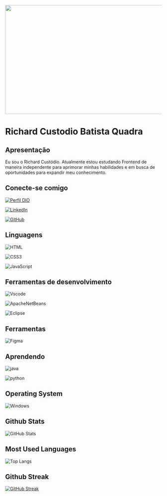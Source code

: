 <div align="center">
<img src="https://github.com/richardcustodio/richardcustodio/assets/143043944/f93c9590-e9b7-46c0-a106-d2a13a3aefc3"  width="1900px" height="350px" />
</div>

<h1>
  <a align="center" color="300">Richard Custodio Batista Quadra</a> 
</h1>

## Apresentação

<div>
  <p>Eu sou o Richard Custódio. Atualmente estou estudando Frontend de maneira independente para aprimorar minhas habilidades e em busca de oportunidades para expandir meu conhecimento.</p>
</div>

## Conecte-se comigo

[![Perfil DIO](https://img.shields.io/badge/-Meu%20Perfil%20na%20DIO-070808?style=for-the-badge&logo=gitbook&logoColor=white)](https://www.dio.me/users/rc.custodio078)

[![LinkedIn](https://img.shields.io/badge/linkedin-070808?style=for-the-badge&logo=linkedin&logoColor=white)](https://www.linkedin.com/in/richard-custodio-batista-quadra-279391312/) 

[![GitHub](https://img.shields.io/badge/GitHub-070808?style=for-the-badge&logo=github&logoColor=white)](https://github.com/richardcustodio)

## Linguagens 

![HTML](https://img.shields.io/badge/HTML5-E34F26?style=for-the-badge&logo=html5&logoColor=white)

![CSS3](https://img.shields.io/badge/CSS3-1572B6?style=for-the-badge&logo=css3&logoColor=white)

![JavaScript](https://img.shields.io/badge/JavaScript-F7DF1E?style=for-the-badge&logo=javascript&logoColor=black)

## Ferramentas de desenvolvimento

![Vscode](https://img.shields.io/badge/Vscode-007ACC?style=for-the-badge&logo=visual-studio-code&logoColor=white)

![ApacheNetBeans](https://img.shields.io/badge/apache%20netbeans-1B6AC6?style=for-the-badge&logo=apache%20netbeans%20IDE&logoColor=white)

![Eclipse](https://img.shields.io/badge/Eclipse-2C2255?style=for-the-badge&logo=eclipse&logoColor=white)
## Ferramentas

![Figma](https://img.shields.io/badge/Figma-696969?style=for-the-badge&logo=figma&logoColor=figma)

## Aprendendo

![java](https://img.shields.io/badge/Java-ED8B00?style=for-the-badge&logo=openjdk&logoColor=white)

![python](https://img.shields.io/badge/python-3670A0?style=for-the-badge&logo=python&logoColor=ffdd54)

## Operating System

![Windows](https://img.shields.io/badge/Windows-000?style=for-the-badge&logo=windows&logoColor=2CA5E0)

## Github Stats

![GitHub Stats](https://github-readme-stats.vercel.app/api?username=richardcustodio&theme=transparent&bg_color=000&border_color=30A3DC&show_icons=true&icon_color=30A3DC&title_color=00BFFF&text_color=FFF)

## Most Used Languages

![Top Langs](https://github-readme-stats-git-masterrstaa-rickstaa.vercel.app/api/top-langs/?username=richardcustodio&bg_color=000&border_color=30A3DC&title_color=00BFFF&text_color=FFF)

## Github Streak

[![GitHub Streak](https://streak-stats.demolab.com/?user=richardcustodio&theme=bear&background=000&border=00BFFF&dates=00BFFF)](https://git.io/streak-stats)

